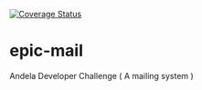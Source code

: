 [![Coverage Status](https://coveralls.io/repos/github/an-apluss/epic-mail/badge.svg)](https://coveralls.io/github/an-apluss/epic-mail)
# epic-mail
Andela Developer Challenge ( A mailing system )
